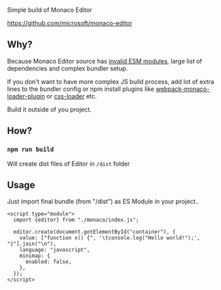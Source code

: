 Simple build of Monaco Editor

https://github.com/microsoft/monaco-editor


## Why?
Because Monaco Editor source has [invalid ESM modules](https://github.com/microsoft/monaco-editor/issues/886), large list of dependencies and complex bundler setup.

If you don't want to have more complex JS build process, add lot of extra lines to the bundler config or npm install plugins like [webpack-monaco-loader-plugin](https://github.com/microsoft/monaco-editor/tree/main/webpack-plugin) or [css-loader](https://webpack.js.org/loaders/css-loader/) etc.

Build it outside of you project.


## How?

### `npm run build` 
Will create dist files of Editor in `/dist` folder

## Usage
Just import final bundle (from "/dist") as ES Module in your project.. 

```
<script type="module">
  import {editor} from "./monaco/index.js";

  editor.create(document.getElementById("container"), {
    value: ["function x() {", '\tconsole.log("Hello world!");', "}"].join("\n"),
    language: "javascript",
    minimap: {
      enabled: false,
    },
  });
</script>
```
